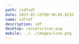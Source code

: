 ```yaml
---
path: /sdfsdf
date: 2023-01-15T00:30:05.823Z
name: sdfsdf
description: sdf
desktop: /assets/icon.png
mobile: ../../images/icon.png
---
```

